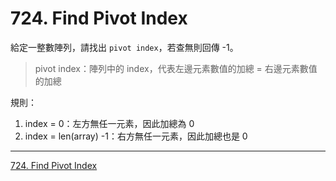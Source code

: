 # 724. Find Pivot Index

給定一整數陣列，請找出 `pivot index`，若查無則回傳 -1。

> pivot index：陣列中的 index，代表左邊元素數值的加總 = 右邊元素數值的加總

規則：

1. index = 0：左方無任一元素，因此加總為 0
2. index = len(array) -1：右方無任一元素，因此加總也是 0
----
[724. Find Pivot Index](https://leetcode.com/problems/find-pivot-index/description)
